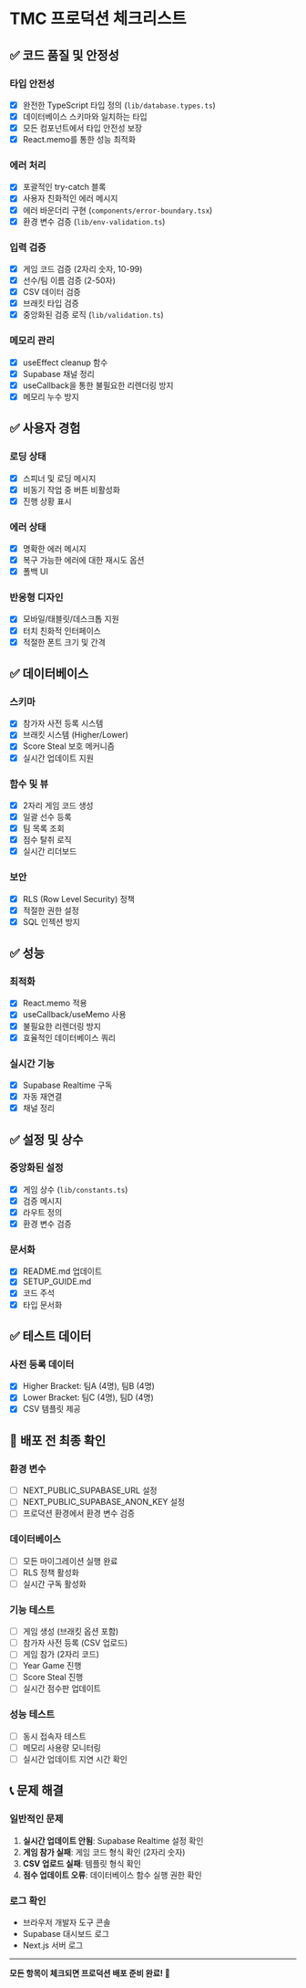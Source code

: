 # TMC 프로덕션 체크리스트

## ✅ 코드 품질 및 안정성

### 타입 안전성
- [x] 완전한 TypeScript 타입 정의 (`lib/database.types.ts`)
- [x] 데이터베이스 스키마와 일치하는 타입
- [x] 모든 컴포넌트에서 타입 안전성 보장
- [x] React.memo를 통한 성능 최적화

### 에러 처리
- [x] 포괄적인 try-catch 블록
- [x] 사용자 친화적인 에러 메시지
- [x] 에러 바운더리 구현 (`components/error-boundary.tsx`)
- [x] 환경 변수 검증 (`lib/env-validation.ts`)

### 입력 검증
- [x] 게임 코드 검증 (2자리 숫자, 10-99)
- [x] 선수/팀 이름 검증 (2-50자)
- [x] CSV 데이터 검증
- [x] 브래킷 타입 검증
- [x] 중앙화된 검증 로직 (`lib/validation.ts`)

### 메모리 관리
- [x] useEffect cleanup 함수
- [x] Supabase 채널 정리
- [x] useCallback을 통한 불필요한 리렌더링 방지
- [x] 메모리 누수 방지

## ✅ 사용자 경험

### 로딩 상태
- [x] 스피너 및 로딩 메시지
- [x] 비동기 작업 중 버튼 비활성화
- [x] 진행 상황 표시

### 에러 상태
- [x] 명확한 에러 메시지
- [x] 복구 가능한 에러에 대한 재시도 옵션
- [x] 폴백 UI

### 반응형 디자인
- [x] 모바일/태블릿/데스크톱 지원
- [x] 터치 친화적 인터페이스
- [x] 적절한 폰트 크기 및 간격

## ✅ 데이터베이스

### 스키마
- [x] 참가자 사전 등록 시스템
- [x] 브래킷 시스템 (Higher/Lower)
- [x] Score Steal 보호 메커니즘
- [x] 실시간 업데이트 지원

### 함수 및 뷰
- [x] 2자리 게임 코드 생성
- [x] 일괄 선수 등록
- [x] 팀 목록 조회
- [x] 점수 탈취 로직
- [x] 실시간 리더보드

### 보안
- [x] RLS (Row Level Security) 정책
- [x] 적절한 권한 설정
- [x] SQL 인젝션 방지

## ✅ 성능

### 최적화
- [x] React.memo 적용
- [x] useCallback/useMemo 사용
- [x] 불필요한 리렌더링 방지
- [x] 효율적인 데이터베이스 쿼리

### 실시간 기능
- [x] Supabase Realtime 구독
- [x] 자동 재연결
- [x] 채널 정리

## ✅ 설정 및 상수

### 중앙화된 설정
- [x] 게임 상수 (`lib/constants.ts`)
- [x] 검증 메시지
- [x] 라우트 정의
- [x] 환경 변수 검증

### 문서화
- [x] README.md 업데이트
- [x] SETUP_GUIDE.md
- [x] 코드 주석
- [x] 타입 문서화

## ✅ 테스트 데이터

### 사전 등록 데이터
- [x] Higher Bracket: 팀A (4명), 팀B (4명)
- [x] Lower Bracket: 팀C (4명), 팀D (4명)
- [x] CSV 템플릿 제공

## 🚀 배포 전 최종 확인

### 환경 변수
- [ ] NEXT_PUBLIC_SUPABASE_URL 설정
- [ ] NEXT_PUBLIC_SUPABASE_ANON_KEY 설정
- [ ] 프로덕션 환경에서 환경 변수 검증

### 데이터베이스
- [ ] 모든 마이그레이션 실행 완료
- [ ] RLS 정책 활성화
- [ ] 실시간 구독 활성화

### 기능 테스트
- [ ] 게임 생성 (브래킷 옵션 포함)
- [ ] 참가자 사전 등록 (CSV 업로드)
- [ ] 게임 참가 (2자리 코드)
- [ ] Year Game 진행
- [ ] Score Steal 진행
- [ ] 실시간 점수판 업데이트

### 성능 테스트
- [ ] 동시 접속자 테스트
- [ ] 메모리 사용량 모니터링
- [ ] 실시간 업데이트 지연 시간 확인

## 📞 문제 해결

### 일반적인 문제
1. **실시간 업데이트 안됨**: Supabase Realtime 설정 확인
2. **게임 참가 실패**: 게임 코드 형식 확인 (2자리 숫자)
3. **CSV 업로드 실패**: 템플릿 형식 확인
4. **점수 업데이트 오류**: 데이터베이스 함수 실행 권한 확인

### 로그 확인
- 브라우저 개발자 도구 콘솔
- Supabase 대시보드 로그
- Next.js 서버 로그

---

**모든 항목이 체크되면 프로덕션 배포 준비 완료! 🎉**